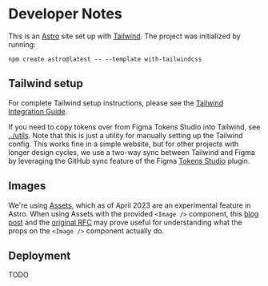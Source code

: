 # Developer Notes

This is an [Astro](https://docs.astro.build) site set up with [Tailwind](https://tailwindcss.com). The project was initialized by running:

```
npm create astro@latest -- --template with-tailwindcss
```

## Tailwind setup

For complete Tailwind setup instructions, please see the [Tailwind Integration Guide](https://docs.astro.build/en/guides/integrations-guide/tailwind).

If you need to copy tokens over from Figma Tokens Studio into Tailwind, see [../utils](../src/utils/getTailwindColorsFromTokens.js). Note that this is just a utility for manually setting up the Tailwind config. This works fine in a simple website, but for other projects with longer design cycles, we use a two-way sync between Tailwind and Figma by leveraging the GitHub sync feature of the Figma [Tokens Studio](https://tokens.studio/) plugin.

## Images

We're using [Assets](https://docs.astro.build/en/guides/assets/), which as of April 2023 are an experimental feature in Astro. When using Assets with the provided `<Image />` component, this [blog post](https://scottwillsey.com/image-rabbit-hole-3/) and the [original RFC](https://github.com/withastro/astro/issues/492) may prove useful for understanding what the props on the `<Image />` component actually do.

## Deployment

TODO
